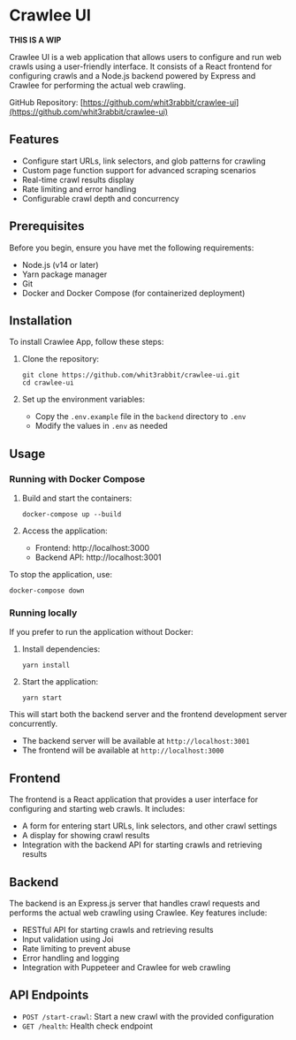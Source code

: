 # Crawlee UI

**THIS IS A WIP**

Crawlee UI is a web application that allows users to configure and run web crawls using a user-friendly interface. It consists of a React frontend for configuring crawls and a Node.js backend powered by Express and Crawlee for performing the actual web crawling.

GitHub Repository: [https://github.com/whit3rabbit/crawlee-ui](https://github.com/whit3rabbit/crawlee-ui)

## Features

- Configure start URLs, link selectors, and glob patterns for crawling
- Custom page function support for advanced scraping scenarios
- Real-time crawl results display
- Rate limiting and error handling
- Configurable crawl depth and concurrency

## Prerequisites

Before you begin, ensure you have met the following requirements:

- Node.js (v14 or later)
- Yarn package manager
- Git
- Docker and Docker Compose (for containerized deployment)

## Installation

To install Crawlee App, follow these steps:

1. Clone the repository:
   ```
   git clone https://github.com/whit3rabbit/crawlee-ui.git
   cd crawlee-ui
   ```

2. Set up the environment variables:
   - Copy the `.env.example` file in the `backend` directory to `.env`
   - Modify the values in `.env` as needed

## Usage

### Running with Docker Compose

1. Build and start the containers:
   ```
   docker-compose up --build
   ```

2. Access the application:
   - Frontend: http://localhost:3000
   - Backend API: http://localhost:3001

To stop the application, use:
```
docker-compose down
```

### Running locally

If you prefer to run the application without Docker:

1. Install dependencies:
   ```
   yarn install
   ```

2. Start the application:
   ```
   yarn start
   ```

This will start both the backend server and the frontend development server concurrently.

- The backend server will be available at `http://localhost:3001`
- The frontend will be available at `http://localhost:3000`

## Frontend

The frontend is a React application that provides a user interface for configuring and starting web crawls. It includes:

- A form for entering start URLs, link selectors, and other crawl settings
- A display for showing crawl results
- Integration with the backend API for starting crawls and retrieving results

## Backend

The backend is an Express.js server that handles crawl requests and performs the actual web crawling using Crawlee. Key features include:

- RESTful API for starting crawls and retrieving results
- Input validation using Joi
- Rate limiting to prevent abuse
- Error handling and logging
- Integration with Puppeteer and Crawlee for web crawling

## API Endpoints

- `POST /start-crawl`: Start a new crawl with the provided configuration
- `GET /health`: Health check endpoint